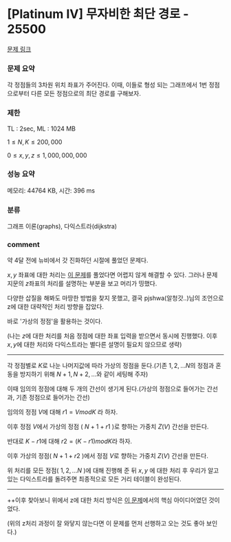 # [Platinum IV] 무자비한 최단 경로 - 25500

[문제 링크](https://www.acmicpc.net/problem/25500)

### 문제 요약

<p>각 정점들의 3차원 위치 좌표가 주어진다. 이때, 이들로 형성 되는 그래프에서 1번 정점으로부터 다른 모든 정점으로의 최단 경로를 구해보자. </p>

### 제한

TL : 2sec, ML : 1024 MB

$1 ≤ N, K ≤ 200,000$

$0 ≤ x, y, z ≤ 1,000,000,000$

### 성능 요약

메모리: 44764 KB, 시간: 396 ms

### 분류

그래프 이론(graphs), 다익스트라(dijkstra)


### comment

약 4달 전에 뉴비에서 갓 진화하던 시절에 풀었던 문제다.

$x, y$ 좌표에 대한 처리는 [이 문제](https://www.acmicpc.net/problem/2887)를 풀었다면 어렵지 않게 해결할 수 있다. 그러나 문제 지문의 $z$좌표의 처리를 설명하는 부분을 보고 머리가 띵했다.

다양한 삽질을 해봐도 마땅한 방법을 찾지 못했고, 결국 pjshwa(알청갓..)님의 조언으로 z에 대한 대략적인 처리 방향을 잡았다.

바로 '가상의 정점'을 활용하는 것이다.

(나는 $z$에 대한 처리를 처음 정점에 대한 좌표 입력을 받으면서 동시에 진행했다. 이후 $x, y$에 대한 처리와 다익스트라는 별다른 설명이 필요치 않으므로 생략)


-----------------------------------------------------------------------------------------------------------------------------------------------------------------------

각 정점별로 $K$로 나눈 나머지값에 따라 가상의 정점을 둔다.(기존 $1, 2, ... N$의 정점과 혼동을 방지하기 위해 $N + 1, N + 2, ...$와 같이 세팅해 주자)
  
이때 임의의 정점에 대해 두 개의 간선이 생기게 된다.(가상의 정점으로 들어가는 간선과, 기존 정점으로 들어가는 간선)

임의의 정점 $V$에 대해 $r1 = V mod K$ 라 하자.

이후 정점 $V$에서 가상의 정점 ( $N + 1 + r1$ )로 향하는 가중치 $Z(V)$ 간선을 만든다.

반대로 $K - r1$에 대해 $r2 = (K - r1) mod K$라 하자.

이후 가상의 정점( $N + 1 + r2$ )에서 정점 $V$로 향하는 가중치 $Z(V)$ 간선을 만든다.

위 처리를 모든 정점( $1, 2, ... N$ )에 대해 진행해 준 뒤 $x, y$ 에 대한 처리 후 우리가 알고 있는 다익스트라를 돌려주면 최종적으로 모든 거리 테이블이 완성된다.

-----------------------------------------------------------------------------------------------------------------------------------------------------------------------

++이후 찾아보니 위에서 z에 대한 처리 방식은 [이 문제](https://www.acmicpc.net/problem/5214)에서의 핵심 아이디어였던 것이었다.

(위의 z처리 과정이 잘 와닿지 않는다면 이 문제를 먼저 선행하고 오는 것도 좋아 보인다.)
